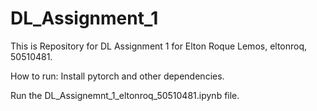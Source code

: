 # DL_Assignment_1
This is Repository for DL Assignment 1 for Elton Roque Lemos, eltonroq, 50510481.

How to run:
Install pytorch and other dependencies.

Run the DL_Assignemnt_1_eltonroq_50510481.ipynb file.
